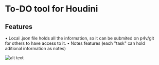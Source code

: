 # To-DO tool for Houdini

## Features
• Local .json file holds all the information, so it can be submited on p4v/git for others to have access to it.
• Notes features (each "task" can hold aditional information as notes)

![alt text]([https://github.com/[username]/[reponame]/blob/[branch]/image.jpg](https://github.com/ianistor/ian_houdini_todo/blob/main/folder1.png)?raw=true)
